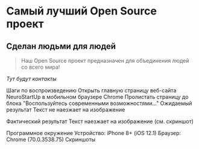 # Самый лучший Open Source проект

## Сделан людьми для людей

> Наш Open Source проект предназначен для объединения людей со всего мира!

_Тут будут контакты_

Шаги по воспроизведению
Открыть главную страницу веб-сайта NeuroStartUp в мобильном браузере Chrome
Пролистать страницу до блока "Воспользуйтесь современными возможностями..."
Ожидаемый результат
Текст не наезжает на изображение

Фактический результат
Текст наезжает на изображение (см. скриншот)

Программное окружение
Устройство: iPhone 8+ (iOS 12.1)
Браузер: Chrome (70.0.3538.75)
Скриншоты
